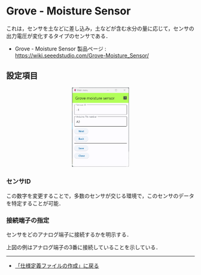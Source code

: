 # Grove - Moisture Sensor

これは，センサを土などに差し込み，土などが含む水分の量に応じて，センサの出力電圧が変化するタイプのセンサである．

- Grove - Moisture Sensor 製品ページ :  https://wiki.seeedstudio.com/Grove-Moisture_Sensor/



## 設定項目



<div style="text-align: center;">
<img src="../../images/editConfig_Grove_Moisture.png" width="30%">
</div>


### センサID
この数字を変更することで，多数のセンサが交じる環境で，このセンサのデータを特定することが可能．



### 接続端子の指定
センサをどのアナログ端子に接続するかを明示する．

上図の例はアナログ端子の3番に接続していることを示している．



***

- [「仕様定義ファイルの作成」に戻る](../editConfig.md)
